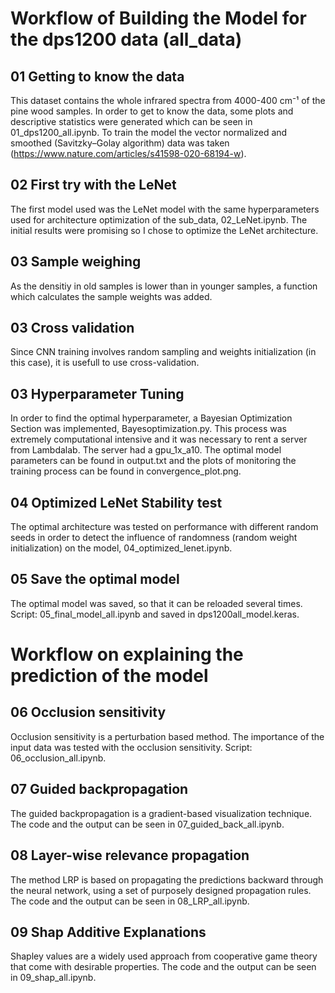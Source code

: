 # Workflow of Building the Model for the dps1200 data (all_data)

## 01 Getting to know the data
This dataset contains the whole infrared spectra from 4000-400 cm⁻¹ of the pine wood samples.
In order to get to know the data, some plots and descriptive statistics were generated which can be seen in 01_dps1200_all.ipynb.
To train the model the vector normalized and smoothed (Savitzky–Golay algorithm) data was taken (https://www.nature.com/articles/s41598-020-68194-w).

## 02 First try with the LeNet
The first model used was the LeNet model with the same hyperparameters used for architecture optimization of the sub_data, 02_LeNet.ipynb. The initial results were promising so I chose to optimize the LeNet architecture.

## 03 Sample weighing
As the densitiy in old samples is lower than in younger samples, a function which calculates the sample weights was added. 

## 03 Cross validation
Since CNN training involves random sampling and weights initialization (in this case), it is usefull to use cross-validation.

## 03 Hyperparameter Tuning
In order to find the optimal hyperparameter, a Bayesian Optimization Section was implemented, Bayesoptimization.py. This process was extremely computational intensive and it was necessary to rent a server from Lambdalab. The server had a gpu_1x_a10. The optimal model parameters can be found in output.txt and the plots of monitoring the training process can be found in convergence_plot.png.

## 04 Optimized LeNet Stability test
The optimal architecture was tested on performance with different random seeds in order to detect the influence of randomness (random weight initialization) on the model, 04_optimized_lenet.ipynb.

## 05 Save the optimal model
The optimal model was saved, so that it can be reloaded several times. Script: 05_final_model_all.ipynb and saved in dps1200all_model.keras.

# Workflow on explaining the prediction of the model

## 06 Occlusion sensitivity
Occlusion sensitivity is a perturbation based method. 
The importance of the input data was tested with the occlusion sensitivity. Script: 06_occlusion_all.ipynb.

## 07 Guided backpropagation
The guided backpropagation is a gradient-based visualization technique. The code and the output can be seen in 07_guided_back_all.ipynb. 

## 08 Layer-wise relevance propagation
The method LRP is based on propagating the predictions backward through the neural network, using a set of purposely designed propagation rules. The code and the output can be seen in 08_LRP_all.ipynb.

## 09 Shap Additive Explanations
Shapley values are a widely used approach from cooperative game theory that come with desirable properties. The code and the output can be seen in 09_shap_all.ipynb.